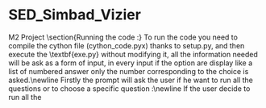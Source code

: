 # SED_Simbad_Vizier
M2 Project
\section{Running the code :}
To run the code you need to compile the cython file (cython\_code.pyx) thanks to setup.py, and then execute the \textbf{exe.py} without modifying it, all the information needed will be ask as a form of input, in every input if the option are display like a list of numbered answer only the number corresponding to the choice is asked.\newline Firstly the prompt will ask the user if he want to run all the questions or to choose a specific question :\newline If the user decide to run all the
